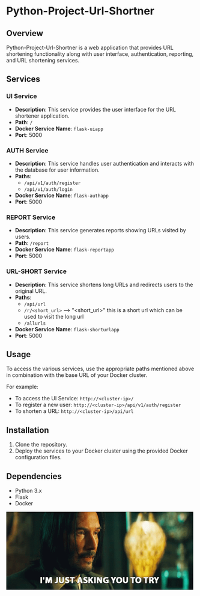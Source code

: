 # Python-Project-Url-Shortner

## Overview

Python-Project-Url-Shortner is a web application that provides URL shortening functionality along with user interface, authentication, reporting, and URL shortening services.

## Services

### UI Service

- **Description**: This service provides the user interface for the URL shortener application.
- **Path**: `/`
- **Docker Service Name**: `flask-uiapp`
- **Port**: 5000

### AUTH Service

- **Description**: This service handles user authentication and interacts with the database for user information.
- **Paths**:
  - `/api/v1/auth/register`
  - `/api/v1/auth/login`
- **Docker Service Name**: `flask-authapp`
- **Port**: 5000

### REPORT Service

- **Description**: This service generates reports showing URLs visited by users.
- **Path**: `/report`
- **Docker Service Name**: `flask-reportapp`
- **Port**: 5000

### URL-SHORT Service

- **Description**: This service shortens long URLs and redirects users to the original URL.
- **Paths**:
  - `/api/url`
  - `/r/<short_url>` --> "<short_url>" this is a short url which can be used to visit the long url
  - `/allurls`
- **Docker Service Name**: `flask-shorturlapp`
- **Port**: 5000

## Usage

To access the various services, use the appropriate paths mentioned above in combination with the base URL of your Docker cluster.

For example:
- To access the UI Service: `http://<cluster-ip>/`
- To register a new user: `http://<cluster-ip>/api/v1/auth/register`
- To shorten a URL: `http://<cluster-ip>/api/url`

## Installation

1. Clone the repository.
2. Deploy the services to your Docker cluster using the provided Docker configuration files.

## Dependencies

- Python 3.x
- Flask
- Docker

![Jhon Wick](<undefined - Imgur.gif>)
